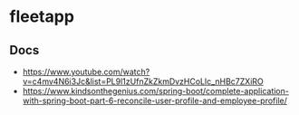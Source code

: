 # fleetapp

## Docs

- https://www.youtube.com/watch?v=c4mv4N6i3Jc&list=PL9l1zUfnZkZkmDvzHCoLlc_nHBc7ZXiRO
- https://www.kindsonthegenius.com/spring-boot/complete-application-with-spring-boot-part-6-reconcile-user-profile-and-employee-profile/


